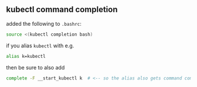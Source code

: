 ## kubectl command completion

added the following to `.bashrc`:

``` bash
source <(kubectl completion bash)
```

if you alias `kubectl` with e.g.

``` bash
alias k=kubectl
```

then be sure to also add

``` bash
complete -F __start_kubectl k  # <-- so the alias also gets command completion
```
